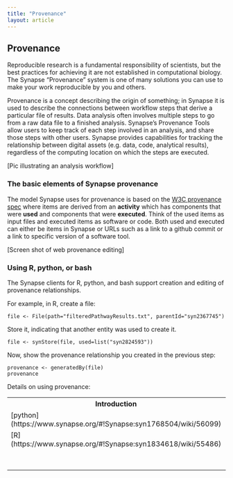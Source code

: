 ```yaml
---
title: "Provenance"
layout: article
---
```


## Provenance

Reproducible research is a fundamental responsibility of scientists, but the best practices for achieving it are not established in computational biology. The Synapse “Provenance” system is one of many solutions you can use to make your work reproducible by you and others.

Provenance is a concept describing the origin of something; in Synapse it is used to describe the connections between workflow steps that derive a particular file of results. Data analysis often involves multiple steps to go from a raw data file to a finished analysis.  Synapse’s Provenance Tools allow users to keep track of each step involved in an analysis, and share those steps with other users. Synapse provides capabilities for tracking the relationship between digital assets (e.g. data, code, analytical results), regardless of the computing location on which the steps are executed.

[Pic illustrating an analysis workflow]

### The basic elements of Synapse provenance

The model Synapse uses for provenance is based on the [W3C provenance spec](https://www.w3.org/standards/techs/provenance#w3c_all) where items are derived from an **activity** which has components that were **used**  and components that were **executed**.  Think of the used items as input files and executed items as software or code.  Both used and executed can either be items in Synapse or URLs such as a link to a github commit or a link to specific version of a software tool.  

[Screen shot of web provenance editing]

### Using R, python, or bash
The Synapse clients for R, python, and bash support creation and editing of provenance relationships.

For example, in R, create a file:

```{r}
file <- File(path="filteredPathwayResults.txt", parentId="syn2367745")
```

Store it, indicating that another entity was used to create it.

```{r}
file <- synStore(file, used=list("syn2824593"))
```
Now, show the provenance relationship you created in the previous step:
```{r}
provenance <- generatedBy(file)
provenance
```

Details on using provenance:
<table class="markdown-table border text-align-center">
<tr><th>  Introduction  </th><th> Full docs  </th></tr>
<tr><td>[python](https://www.synapse.org/#!Synapse:syn1768504/wiki/56099)  </td><td>  [python docs](http://python-docs.synapse.org/index.html#provenance) </td></tr>
<tr><td>[R](https://www.synapse.org/#!Synapse:syn1834618/wiki/55486) </td><td>[R docs](http://r-docs.synapse.org/) </td></tr>
<tr><td></td><td>[bash docs](http://python-docs.synapse.org/CommandLineClient.html)    </td></tr>






